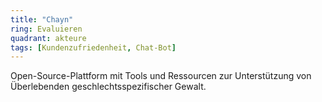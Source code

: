 ```yaml
---
title: "Chayn"
ring: Evaluieren
quadrant: akteure
tags: [Kundenzufriedenheit, Chat-Bot]
---
```


Open-Source-Plattform mit Tools und Ressourcen zur Unterstützung von Überlebenden geschlechtsspezifischer Gewalt.

